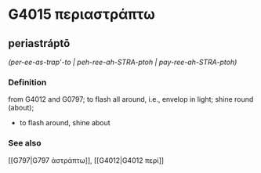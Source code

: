 # G4015 περιαστράπτω

## periastráptō

_(per-ee-as-trap'-to | peh-ree-ah-STRA-ptoh | pay-ree-ah-STRA-ptoh)_

### Definition

from G4012 and G0797; to flash all around, i.e., envelop in light; shine round (about); 

- to flash around, shine about

### See also

[[G797|G797 ἀστράπτω]], [[G4012|G4012 περί]]
